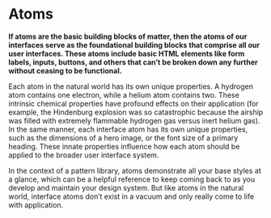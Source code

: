 # Atoms

**If atoms are the basic building blocks of matter, then the atoms of our interfaces serve as the foundational building blocks that comprise all our user interfaces. These atoms include basic HTML elements like form labels, inputs, buttons, and others that can’t be broken down any further without ceasing to be functional.**

Each atom in the natural world has its own unique properties. A hydrogen atom contains one electron, while a helium atom contains two. These intrinsic chemical properties have profound effects on their application \(for example, the Hindenburg explosion was so catastrophic because the airship was filled with extremely flammable hydrogen gas versus inert helium gas\). In the same manner, each interface atom has its own unique properties, such as the dimensions of a hero image, or the font size of a primary heading. These innate properties influence how each atom should be applied to the broader user interface system.

In the context of a pattern library, atoms demonstrate all your base styles at a glance, which can be a helpful reference to keep coming back to as you develop and maintain your design system. But like atoms in the natural world, interface atoms don’t exist in a vacuum and only really come to life with application.

